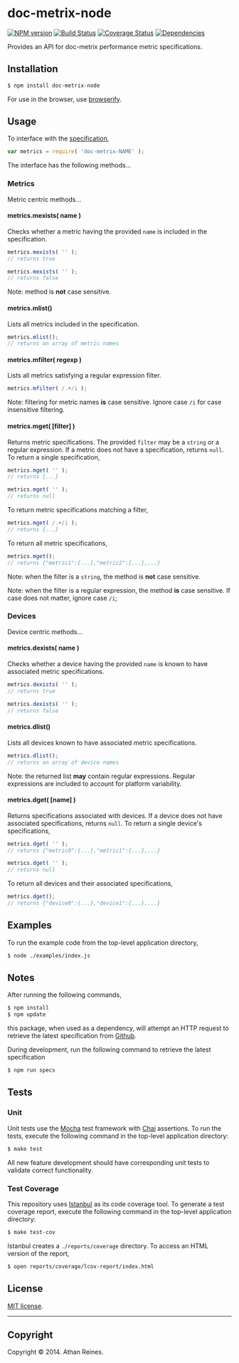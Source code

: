 doc-metrix-node
===
[![NPM version][npm-image]][npm-url] [![Build Status][travis-image]][travis-url] [![Coverage Status][coveralls-image]][coveralls-url] [![Dependencies][dependencies-image]][dependencies-url]

Provides an API for doc-metrix performance metric specifications.


## Installation

``` bash
$ npm install doc-metrix-node
```

For use in the browser, use [browserify](https://github.com/substack/node-browserify).


## Usage

To interface with the [specification](https://github.com/doc-metrix/INSERT_NAME),

``` javascript
var metrics = require( 'doc-metrix-NAME' );
```

The interface has the following methods...


### Metrics

Metric centric methods...


#### metrics.mexists( name )

Checks whether a metric having the provided `name` is included in the specification.

``` javascript
metrics.mexists( '' );
// returns true

metrics.mexists( '' );
// returns false
```

Note: method is __not__ case sensitive.


#### metrics.mlist()

Lists all metrics included in the specification.

``` javascript
metrics.mlist();
// returns an array of metric names
```


#### metrics.mfilter( regexp )

Lists all metrics satisfying a regular expression filter.

``` javascript
metrics.mfilter( /.+/i );
```

Note: filtering for metric names __is__ case sensitive. Ignore case `/i` for case insensitive filtering.


#### metrics.mget( [filter] )

Returns metric specifications. The provided `filter` may be a `string` or a regular expression. If a metric does not have a specification, returns `null`. To return a single specification,

``` javascript
metrics.mget( '' );
// returns {...}

metrics.mget( '' );
// returns null
```

To return metric specifications matching a filter,

``` javascript
metrics.mget( /.+/i );
// returns {...}
```

To return all metric specifications,

``` javascript
metrics.mget();
// returns {"metric1":{...},"metric2":{...},...}
```

Note: when the filter is a `string`, the method is __not__ case sensitive.

Note: when the filter is a regular expression, the method __is__ case sensitive. If case does not matter, ignore case `/i`;


### Devices

Device centric methods...


#### metrics.dexists( name )

Checks whether a device having the provided `name` is known to have associated metric specifications.

``` javascript
metrics.dexists( '' );
// returns true

metrics.dexists( '' );
// returns false
```

#### metrics.dlist()

Lists all devices known to have associated metric specifications.

``` javascript
metrics.dlist();
// returns an array of device names
```

Note: the returned list __may__ contain regular expressions. Regular expressions are included to account for platform variability.


#### metrics.dget( [name] )

Returns specifications associated with devices. If a device does not have associated specifications, returns `null`. To return a single device's specifications,

``` javascript
metrics.dget( '' );
// returns {"metric0":{...},"metric1":{...},...}

metrics.dget( '' );
// returns null
```

To return all devices and their associated specifications,

``` javascript
metrics.dget();
// returns {"device0":{...},"device1":{...},...}
```



## Examples

To run the example code from the top-level application directory,

``` bash
$ node ./examples/index.js
```



## Notes

After running the following commands,

``` bash
$ npm install
$ npm update
```

this package, when used as a dependency, will attempt an HTTP request to retrieve the latest specification from [Github](https://github.com/doc-metrix/INSERT_NAME).

During development, run the following command to retrieve the latest specification

``` bash
$ npm run specs
```


## Tests

### Unit

Unit tests use the [Mocha](http://visionmedia.github.io/mocha) test framework with [Chai](http://chaijs.com) assertions. To run the tests, execute the following command in the top-level application directory:

``` bash
$ make test
```

All new feature development should have corresponding unit tests to validate correct functionality.


### Test Coverage

This repository uses [Istanbul](https://github.com/gotwarlost/istanbul) as its code coverage tool. To generate a test coverage report, execute the following command in the top-level application directory:

``` bash
$ make test-cov
```

Istanbul creates a `./reports/coverage` directory. To access an HTML version of the report,

``` bash
$ open reports/coverage/lcov-report/index.html
```


## License

[MIT license](http://opensource.org/licenses/MIT). 


---
## Copyright

Copyright &copy; 2014. Athan Reines.


[npm-image]: http://img.shields.io/npm/v/doc-metrix-node.svg
[npm-url]: https://npmjs.org/package/doc-metrix-node

[travis-image]: http://img.shields.io/travis/doc-metrix/doc-metrix-node/master.svg
[travis-url]: https://travis-ci.org/doc-metrix/doc-metrix-node

[coveralls-image]: https://img.shields.io/coveralls/doc-metrix/doc-metrix-node/master.svg
[coveralls-url]: https://coveralls.io/r/doc-metrix/doc-metrix-node?branch=master

[dependencies-image]: http://img.shields.io/david/doc-metrix/doc-metrix-node.svg
[dependencies-url]: https://david-dm.org/doc-metrix/doc-metrix-node

[dev-dependencies-image]: http://img.shields.io/david/dev/doc-metrix/doc-metrix-node.svg
[dev-dependencies-url]: https://david-dm.org/dev/doc-metrix/doc-metrix-node

[github-issues-image]: http://img.shields.io/github/issues/doc-metrix/doc-metrix-node.svg
[github-issues-url]: https://github.com/doc-metrix/doc-metrix-node/issues
